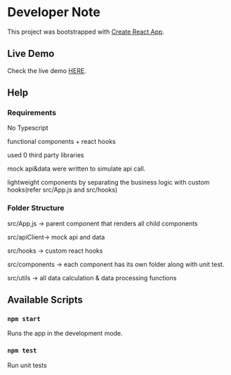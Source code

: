 

# Developer Note

This project was bootstrapped with [Create React App](https://github.com/facebook/create-react-app).

## Live Demo
Check the live demo [HERE](https://ivancheng1214.github.io/react-rewards-calculator/).

## Help

### Requirements
 No Typescript
 
 functional components + react hooks 
 
 used 0 third party libraries
 
 mock api&data were written to simulate api call.
 
 lightweight components by separating the business logic with custom hooks(refer src/App.js and src/hooks)
 
 
### Folder Structure

src/App,js -> parent component that renders all child components 

src/apiClient-> mock api and data

src/hooks -> custom react hooks

src/components -> each component has its own folder along with unit test.

src/utils -> all data calculation & data processing functions



## Available Scripts

### `npm start`
Runs the app in the development mode.

### `npm test`
Run unit tests
